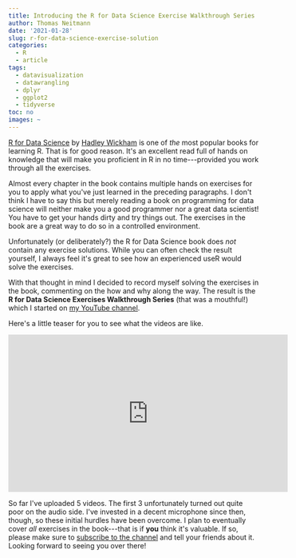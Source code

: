 ```yaml
---
title: Introducing the R for Data Science Exercise Walkthrough Series
author: Thomas Neitmann
date: '2021-01-28'
slug: r-for-data-science-exercise-solution
categories:
  - R
  - article
tags:
  - datavisualization
  - datawrangling
  - dplyr
  - ggplot2
  - tidyverse
toc: no
images: ~
---
```


[R for Data Science](https://r4ds.had.co.nz/) by [Hadley Wickham](https://twitter.com/hadleywickham) is one of *the* most popular books for learning R. That is for good reason. It's an excellent read full of hands on knowledge that will make you proficient in R in no time---provided you work through all the exercises.

Almost every chapter in the book contains multiple hands on exercises for you to apply what you've just learned in the preceding paragraphs. I don't think I have to say this but merely reading a book on programming for data science will neither make you a good programmer nor a great data scientist! You have to get your hands dirty and try things out. The exercises in the book are a great way to do so in a controlled environment.

Unfortunately (or deliberately?) the R for Data Science book does *not* contain any exercise solutions. While you can often check the result yourself, I always feel it's great to see how an experienced useR would solve the exercises.

With that thought in mind I decided to record myself solving the exercises in the book, commenting on the how and why along the way. The result is the **R for Data Science Exercises Walkthrough Series** (that was a mouthful!) which I started on [my YouTube channel](https://www.youtube.com/channel/UCdJ5y9mqgXLeGzxP7u1C8nA).

Here's a little teaser for you to see what the videos are like.

<iframe width="560" height="315" src="https://www.youtube.com/embed/fallS4JeYVE" frameborder="0" allow="accelerometer; autoplay; clipboard-write; encrypted-media; gyroscope; picture-in-picture" allowfullscreen></iframe>

So far I've uploaded 5 videos. The first 3 unfortunately turned out quite poor on the audio side. I've invested in a decent microphone since then, though, so these initial hurdles have been overcome. I plan to eventually cover *all* exercises in the book---that is if **you** think it's valuable. If so, please make sure to [subscribe to the channel](https://www.youtube.com/channel/UCdJ5y9mqgXLeGzxP7u1C8nA?sub_confirmation=1) and tell your friends about it. Looking forward to seeing you over there!
